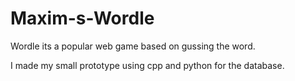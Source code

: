 # Maxim-s-Wordle
Wordle its a popular web game based on gussing the word. 

I made my small prototype using cpp and python for the database.
